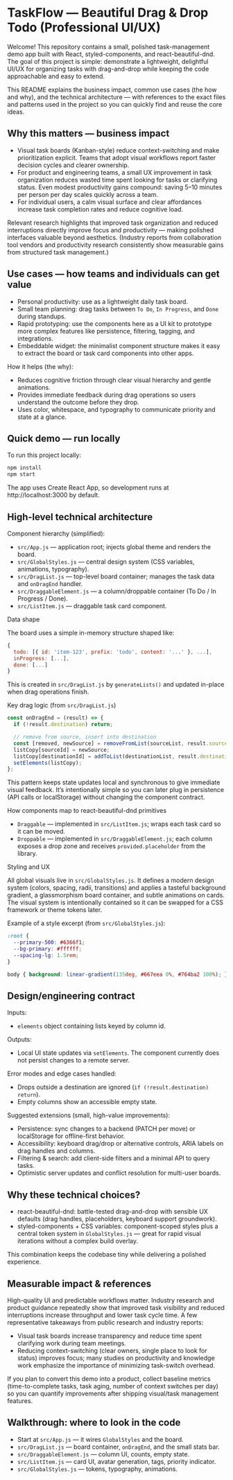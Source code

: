 # TaskFlow — Beautiful Drag & Drop Todo (Professional UI/UX)

Welcome! This repository contains a small, polished task-management demo app built with React, styled-components, and react-beautiful-dnd. The goal of this project is simple: demonstrate a lightweight, delightful UI/UX for organizing tasks with drag-and-drop while keeping the code approachable and easy to extend.

This README explains the business impact, common use cases (the how and why), and the technical architecture — with references to the exact files and patterns used in the project so you can quickly find and reuse the core ideas.

## Why this matters — business impact

- Visual task boards (Kanban-style) reduce context-switching and make prioritization explicit. Teams that adopt visual workflows report faster decision cycles and clearer ownership.
- For product and engineering teams, a small UX improvement in task organization reduces wasted time spent looking for tasks or clarifying status. Even modest productivity gains compound: saving 5–10 minutes per person per day scales quickly across a team.
- For individual users, a calm visual surface and clear affordances increase task completion rates and reduce cognitive load.

Relevant research highlights that improved task organization and reduced interruptions directly improve focus and productivity — making polished interfaces valuable beyond aesthetics. (Industry reports from collaboration tool vendors and productivity research consistently show measurable gains from structured task management.)

## Use cases — how teams and individuals can get value

- Personal productivity: use as a lightweight daily task board.
- Small team planning: drag tasks between `To Do`, `In Progress`, and `Done` during standups.
- Rapid prototyping: use the components here as a UI kit to prototype more complex features like persistence, filtering, tagging, and integrations.
- Embeddable widget: the minimalist component structure makes it easy to extract the board or task card components into other apps.

How it helps (the why):
- Reduces cognitive friction through clear visual hierarchy and gentle animations.
- Provides immediate feedback during drag operations so users understand the outcome before they drop.
- Uses color, whitespace, and typography to communicate priority and state at a glance.

## Quick demo — run locally

To run this project locally:

```bash
npm install
npm start
```

The app uses Create React App, so development runs at http://localhost:3000 by default.

## High-level technical architecture

Component hierarchy (simplified):

- `src/App.js` — application root; injects global theme and renders the board.
- `src/GlobalStyles.js` — central design system (CSS variables, animations, typography).
- `src/DragList.js` — top-level board container; manages the task data and `onDragEnd` handler.
- `src/DraggableElement.js` — a column/droppable container (To Do / In Progress / Done).
- `src/ListItem.js` — draggable task card component.

Data shape

The board uses a simple in-memory structure shaped like:

```js
{
  todo: [{ id: 'item-123', prefix: 'todo', content: '...' }, ...],
  inProgress: [...],
  done: [...]
}
```

This is created in `src/DragList.js` by `generateLists()` and updated in-place when drag operations finish.

Key drag logic (from `src/DragList.js`)

```js
const onDragEnd = (result) => {
  if (!result.destination) return;

  // remove from source, insert into destination
  const [removed, newSource] = removeFromList(sourceList, result.source.index);
  listCopy[sourceId] = newSource;
  listCopy[destinationId] = addToList(destinationList, result.destination.index, removed);
  setElements(listCopy);
};
```

This pattern keeps state updates local and synchronous to give immediate visual feedback. It’s intentionally simple so you can later plug in persistence (API calls or localStorage) without changing the component contract.

How components map to react-beautiful-dnd primitives

- `Draggable` — implemented in `src/ListItem.js`; wraps each task card so it can be moved.
- `Droppable` — implemented in `src/DraggableElement.js`; each column exposes a drop zone and receives `provided.placeholder` from the library.

Styling and UX

All global visuals live in `src/GlobalStyles.js`. It defines a modern design system (colors, spacing, radii, transitions) and applies a tasteful background gradient, a glassmorphism board container, and subtle animations on cards. The visual system is intentionally contained so it can be swapped for a CSS framework or theme tokens later.

Example of a style excerpt (from `src/GlobalStyles.js`):

```css
:root {
  --primary-500: #6366f1;
  --bg-primary: #ffffff;
  --spacing-lg: 1.5rem;
}

body { background: linear-gradient(135deg, #667eea 0%, #764ba2 100%); }
```

## Design/engineering contract

Inputs:
- `elements` object containing lists keyed by column id.

Outputs:
- Local UI state updates via `setElements`. The component currently does not persist changes to a remote server.

Error modes and edge cases handled:
- Drops outside a destination are ignored (`if (!result.destination) return`).
- Empty columns show an accessible empty state.

Suggested extensions (small, high-value improvements):
- Persistence: sync changes to a backend (PATCH per move) or localStorage for offline-first behavior.
- Accessibility: keyboard drag/drop or alternative controls, ARIA labels on drag handles and columns.
- Filtering & search: add client-side filters and a minimal API to query tasks.
- Optimistic server updates and conflict resolution for multi-user boards.

## Why these technical choices?

- react-beautiful-dnd: battle-tested drag-and-drop with sensible UX defaults (drag handles, placeholders, keyboard support groundwork).
- styled-components + CSS variables: component-scoped styles plus a central token system in `GlobalStyles.js` — great for rapid visual iterations without a complex build overlay.

This combination keeps the codebase tiny while delivering a polished experience.

## Measurable impact & references

High-quality UI and predictable workflows matter. Industry research and product guidance repeatedly show that improved task visibility and reduced interruptions increase throughput and lower task cycle time. A few representative takeaways from public research and industry reports:

- Visual task boards increase transparency and reduce time spent clarifying work during team meetings.
- Reducing context-switching (clear owners, single place to look for status) improves focus; many studies on productivity and knowledge work emphasize the importance of minimizing task-switch overhead.

If you plan to convert this demo into a product, collect baseline metrics (time-to-complete tasks, task aging, number of context switches per day) so you can quantify improvements after shipping visual/task management features.

## Walkthrough: where to look in the code

- Start at `src/App.js` — it wires `GlobalStyles` and the board.
- `src/DragList.js` — board container, `onDragEnd`, and the small stats bar.
- `src/DraggableElement.js` — column UI, counts, empty state.
- `src/ListItem.js` — card UI, avatar generation, tags, priority indicator.
- `src/GlobalStyles.js` — tokens, typography, animations.

